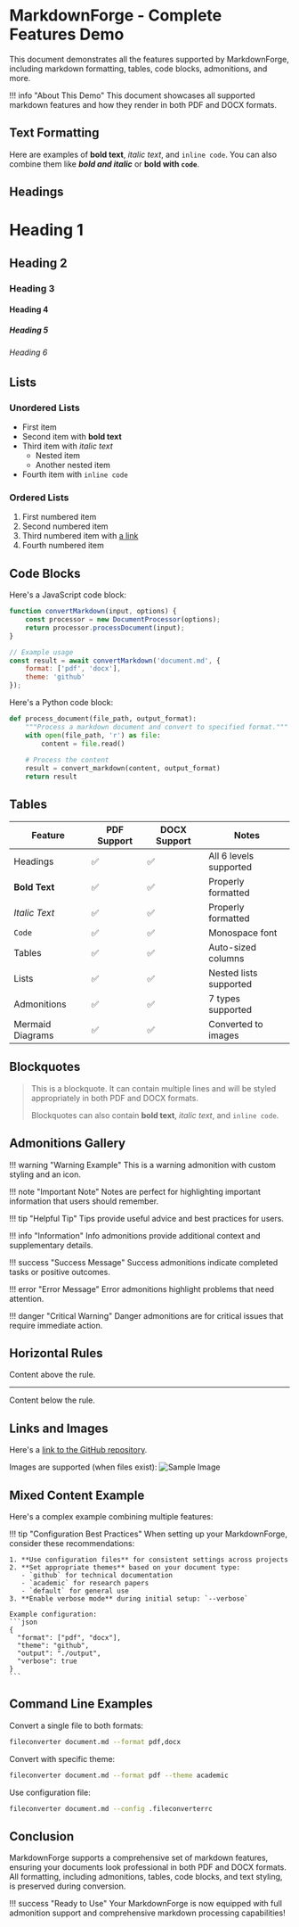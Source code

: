 # MarkdownForge - Complete Features Demo

This document demonstrates all the features supported by MarkdownForge, including markdown formatting, tables, code blocks, admonitions, and more.

!!! info "About This Demo"
    This document showcases all supported markdown features and how they render in both PDF and DOCX formats.

## Text Formatting

Here are examples of **bold text**, *italic text*, and `inline code`. You can also combine them like ***bold and italic*** or **bold with `code`**.

## Headings

# Heading 1
## Heading 2  
### Heading 3
#### Heading 4
##### Heading 5
###### Heading 6

## Lists

### Unordered Lists
- First item
- Second item with **bold text**
- Third item with *italic text*
  - Nested item
  - Another nested item
- Fourth item with `inline code`

### Ordered Lists
1. First numbered item
2. Second numbered item
3. Third numbered item with [a link](https://example.com)
4. Fourth numbered item

## Code Blocks

Here's a JavaScript code block:

```javascript
function convertMarkdown(input, options) {
    const processor = new DocumentProcessor(options);
    return processor.processDocument(input);
}

// Example usage
const result = await convertMarkdown('document.md', {
    format: ['pdf', 'docx'],
    theme: 'github'
});
```

Here's a Python code block:

```python
def process_document(file_path, output_format):
    """Process a markdown document and convert to specified format."""
    with open(file_path, 'r') as file:
        content = file.read()
    
    # Process the content
    result = convert_markdown(content, output_format)
    return result
```

## Tables

| Feature | PDF Support | DOCX Support | Notes |
|---------|-------------|--------------|-------|
| Headings | ✅ | ✅ | All 6 levels supported |
| **Bold Text** | ✅ | ✅ | Properly formatted |
| *Italic Text* | ✅ | ✅ | Properly formatted |
| `Code` | ✅ | ✅ | Monospace font |
| Tables | ✅ | ✅ | Auto-sized columns |
| Lists | ✅ | ✅ | Nested lists supported |
| Admonitions | ✅ | ✅ | 7 types supported |
| Mermaid Diagrams | ✅ | ✅ | Converted to images |

## Blockquotes

> This is a blockquote. It can contain multiple lines and will be styled appropriately in both PDF and DOCX formats.
> 
> Blockquotes can also contain **bold text**, *italic text*, and `inline code`.

## Admonitions Gallery

!!! warning "Warning Example"
    This is a warning admonition with custom styling and an icon.

!!! note "Important Note"
    Notes are perfect for highlighting important information that users should remember.

!!! tip "Helpful Tip"
    Tips provide useful advice and best practices for users.

!!! info "Information"
    Info admonitions provide additional context and supplementary details.

!!! success "Success Message"
    Success admonitions indicate completed tasks or positive outcomes.

!!! error "Error Message"
    Error admonitions highlight problems that need attention.

!!! danger "Critical Warning"
    Danger admonitions are for critical issues that require immediate action.

## Horizontal Rules

Content above the rule.

---

Content below the rule.

## Links and Images

Here's a [link to the GitHub repository](https://github.com/example/fileconverter).

Images are supported (when files exist):
![Sample Image](sample-image.png)

## Mixed Content Example

Here's a complex example combining multiple features:

!!! tip "Configuration Best Practices"
    When setting up your MarkdownForge, consider these recommendations:
    
    1. **Use configuration files** for consistent settings across projects
    2. **Set appropriate themes** based on your document type:
       - `github` for technical documentation
       - `academic` for research papers
       - `default` for general use
    3. **Enable verbose mode** during initial setup: `--verbose`
    
    Example configuration:
    ```json
    {
      "format": ["pdf", "docx"],
      "theme": "github",
      "output": "./output",
      "verbose": true
    }
    ```

## Command Line Examples

Convert a single file to both formats:
```bash
fileconverter document.md --format pdf,docx
```

Convert with specific theme:
```bash
fileconverter document.md --format pdf --theme academic
```

Use configuration file:
```bash
fileconverter document.md --config .fileconverterrc
```

## Conclusion

MarkdownForge supports a comprehensive set of markdown features, ensuring your documents look professional in both PDF and DOCX formats. All formatting, including admonitions, tables, code blocks, and text styling, is preserved during conversion.

!!! success "Ready to Use"
    Your MarkdownForge is now equipped with full admonition support and comprehensive markdown processing capabilities!